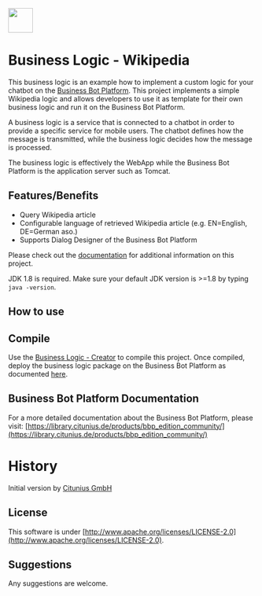 <img src="https://avatars.githubusercontent.com/u/83244875?s=400&v=4" width="50"/>

Business Logic - Wikipedia
=====================

This business logic is an example how to implement a custom logic for your chatbot on the [Business Bot Platform](https://www.citunius.de/). This project implements a simple Wikipedia logic and allows developers to use it as template for their own business logic and run it on the Business Bot Platform.

A business logic is a service that is connected to a chatbot in order to provide a specific service for mobile users. The chatbot defines how the message is transmitted, while the business logic decides how the message is processed.

The business logic is effectively the WebApp while the Business Bot Platform is the application server such as Tomcat.


Features/Benefits
-------------------
- Query Wikipedia article
- Configurable language of retrieved Wikipedia article (e.g. EN=English, DE=German aso.)
- Supports Dialog Designer of the Business Bot Platform

Please check out the [documentation](https://library.citunius.de/products/bbp_edition_community/) for
additional information on this project.

JDK 1.8 is required. Make sure your default JDK version is >=1.8
by typing `java -version`.


## How to use


## Compile
Use the [Business Logic - Creator](https://github.com/citunius/businesslogic.creator) to compile this project. Once compiled, deploy the business logic package on the Business Bot Platform as documented [here](https://library.citunius.de/products/bbp_edition_community/documentation/R2021-FP2118/en/administration/botadministration/businesslogics/#add-business-logic-from-a-local-file).


## Business Bot Platform Documentation
For a more detailed documentation about the Business Bot Platform, please visit: [https://library.citunius.de/products/bbp_edition_community/](https://library.citunius.de/products/bbp_edition_community/) 


# History
Initial version by [Citunius GmbH](https://www.citunius.de/)

## License
This software is under [http://www.apache.org/licenses/LICENSE-2.0](http://www.apache.org/licenses/LICENSE-2.0).

## Suggestions
Any suggestions are  welcome.